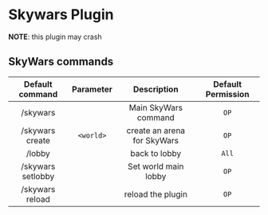 Skywars Plugin
======
**NOTE**: this plugin may crash

## SkyWars commands

| Default command | Parameter | Description | Default Permission |
| :-----: | :-------: | :---------: | :-------: |
| /skywars | | Main SkyWars command | `OP` |
| /skywars create | `<world>` | create an arena for SkyWars | `OP` |
| /lobby | | back to lobby | `All` |
| /skywars setlobby | | Set world main lobby | `OP` |
| /skywars reload | | reload the plugin | `OP` |


